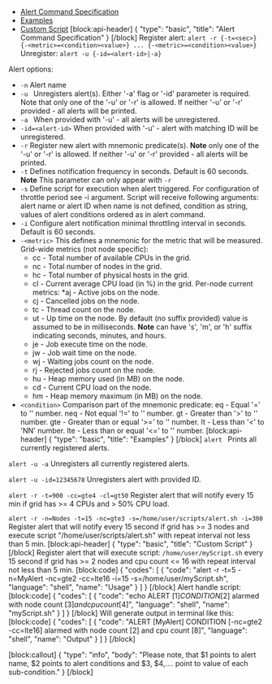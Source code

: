 * [Alert Command Specification](#alert-command-specification)
* [Examples](#examples)
* [Custom Script](#custom-script)
[block:api-header]
{
  "type": "basic",
  "title": "Alert Command Specification"
}
[/block]
Register alert: ```alert -r {-t=<sec>} {-<metric>=<condition><value>} ... {-<metric>=<condition><value>}```
Unregister: ```alert -u {-id=<alert-id>|-a}```

Alert options:
* ```-n``` Alert name
* ```-u ``` Unregisters alert(s). Either '-a' flag or '-id' parameter is required. Note that only one of the '-u' or '-r' is allowed. If neither '-u' or '-r' provided - all alerts will be printed.   
* ```-a ``` When provided with '-u' - all alerts will be unregistered.
* ```-id=<alert-id>``` When provided with '-u' - alert with matching ID will be unregistered.  
* ```-r``` Register new alert with mnemonic predicate(s).
**Note** only one of the '-u' or '-r' is allowed. If neither '-u' or '-r' provided - all alerts will be printed.
* ```-t``` Defines notification frequency in seconds. Default is 60 seconds. 
**Note** This parameter can only appear with ```-r```
* ```-s``` Define script for execution when alert triggered.
For configuration of throttle period see -i argument. Script will receive following arguments: alert name or alert ID when name is not defined, condition as string, values of alert conditions ordered as in alert command.
* ```-i``` Configure alert notification minimal throttling interval in seconds. Default is 60 seconds.
* ```-<metric>``` This defines a mnemonic for the metric that will be measured.
Grid-wide metrics (not node specific):
    * cc - Total number of available CPUs in the grid.
    * nc - Total number of nodes in the grid.
    * hc - Total number of physical hosts in the grid.
    * cl - Current average CPU load (in %) in the grid.
Per-node current metrics:
    *aj - Active jobs on the node.
    * cj - Cancelled jobs on the node.
    * tc - Thread count on the node.
    * ut - Up time on the node. By default (no suffix provided) value is assumed to be in milliseconds.
  **Note** <num> can have 's', 'm', or 'h' suffix indicating seconds, minutes, and hours.
    * je - Job execute time on the node.
    * jw - Job wait time on the node.
    * wj - Waiting jobs count on the node.
    * rj - Rejected jobs count on the node.
    * hu - Heap memory used (in MB) on the node.
    * cd - Current CPU load on the node.
    * hm - Heap memory maximum (in MB) on the node.
* ```<condition>```
      Comparison part of the mnemonic predicate:
         eq - Equal '=' to '<value>' number.
         neq - Not equal '!=' to '<value>' number.
         gt - Greater than '>' to '<value>' number.
         gte - Greater than or equal '>=' to '<value>' number.
         lt - Less than '<' to 'NN' number.
         lte - Less than or equal '<=' to '<value>' number.
[block:api-header]
{
  "type": "basic",
  "title": "Examples"
}
[/block]
```alert ```
   Prints all currently registered alerts.
    
```alert -u -a```
   Unregisters all currently registered alerts.
    
```alert -u -id=12345678```
   Unregisters alert with provided ID.
    
```alert -r -t=900 -cc=gte4 -cl=gt50```
   Register alert that will notify every 15 min if grid has >= 4 CPUs and > 50% CPU load.

```alert -r -n=Nodes -t=15 -nc=gte3 -s=/home/user/scripts/alert.sh -i=300```
   Register alert that will notify every 15 second if grid has >= 3 nodes and execute script "/home/user/scripts/alert.sh" with repeat interval not less than 5 min.
[block:api-header]
{
  "type": "basic",
  "title": "Custom Script"
}
[/block]
Register alert that will execute script: ```/home/user/myScript.sh``` every 15 second if grid has >= 2 nodes and cpu count <= 16 with repeat interval not less than 5 min.
[block:code]
{
  "codes": [
    {
      "code": "alert -r -t=5 -n=MyAlert -nc=gte2 -cc=lte16 -i=15 -s=/home/user/myScript.sh",
      "language": "shell",
      "name": "Usage"
    }
  ]
}
[/block]
Alert handle script:
[block:code]
{
  "codes": [
    {
      "code": "echo ALERT [$1] CONDITION [$2] alarmed with node count [$3] and cpu count [$4]",
      "language": "shell",
      "name": "myScript.sh"
    }
  ]
}
[/block]
Will generate output in terminal like this:
[block:code]
{
  "codes": [
    {
      "code": "ALERT [MyAlert] CONDITION [-nc=gte2 -cc=lte16] alarmed with node count [2] and cpu count [8]",
      "language": "shell",
      "name": "Output"
    }
  ]
}
[/block]

[block:callout]
{
  "type": "info",
  "body": "Please note, that $1 points to alert name, $2 points to alert conditions and $3, $4,.... point to value of each sub-condition."
}
[/block]